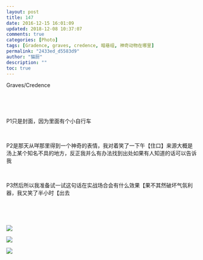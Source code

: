 ```yaml
---
layout: post
title: 147
date: 2016-12-15 16:01:09
updated: 2018-12-08 10:37:07
comments: true
categories: [Photo]
tags: [Gradence, graves, credence, 暗巷组, 神奇动物在哪里]
permalink: "2433ed_d5583d9"
author: "猫厨"
description: ""
toc: true
---
```


<p>Graves/Credence<br /></p> 
<p><br /></p> 
<p>&nbsp;<br /></p> 
<p>P1只是封面，因为里面有个小自行车</p> 
<p>&nbsp;<br /></p> 
<p>P2是那天从咩那里得到一个神奇的表情，我对着笑了一下午【住口】来源大概是汤上某个知名不具的地方，反正我并么有办法找到出处如果有人知道的话可以告诉我</p> 
<p>&nbsp;<br /></p> 
<p>P3然后所以我准备试一试这句话在实战场合会有什么效果【果不其然破坏气氛利器，我又笑了半小时【出去</p> 
<p>&nbsp;<br /></p> 
<p><br /></p>

![](/img/img_cVZNdzJtQk9JV2RtaG55a2NkdFdaSmdEcmVUSWM0RFliZTdvS0JjNWhud2I1WVJ0KzVaUmtRPT0.jpg)

![](https://nos.netease.com/imglf0/img/cVZNdzJtQk9JV2RtaG55a2NkdFdaTUxtL1hya0RXUUdHekVHbVRHSGNYZmhML1BqMm4zOTJ3PT0.jpg)

![](/img/img_cVZNdzJtQk9JV2RMaGhhSC8rWXdNM1VldEtFUE9UbUNSR1VqeWdpdnhKS1hrM1ZsYlluTzFnPT0.jpg)